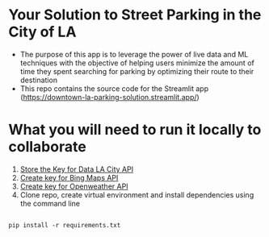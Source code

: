 # **Your Solution to Street Parking in the City of LA**

- The purpose of this app is to leverage the power of live data and ML techniques with the objective of helping users minimize the amount of time they spent searching for parking by optimizing their route to their destination
- This repo contains the source code for the Streamlit app (https://downtown-la-parking-solution.streamlit.app/)

# **What you will need to run it locally to collaborate**

1. <a href="https://data.lacity.org/Transportation/LADOT-Parking-Meter-Occupancy/e7h6-4a3e/about_data" target=_blank>Store the Key for Data LA City API</a>
2. <a href="https://www.microsoft.com/en-us/maps/bing-maps/choose-your-bing-maps-api" target=_blank>Create key for Bing Maps API</a>
3. <a href="https://openweathermap.org/api" target=_blank>Create key for Openweather API</a>
4. Clone repo, create virtual environment and install dependencies using the command line
<pre>
<code>
pip install -r requirements.txt
</code>
</pre>




